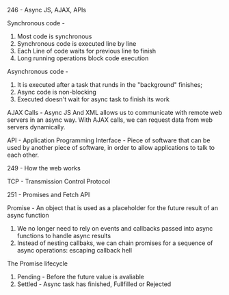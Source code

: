 246 - Async JS, AJAX, APIs

Synchronous code -

1.  Most code is synchronous
2.  Synchronous code is executed line by line
3.  Each Line of code waits for previous line to finish
4.  Long running operations block code execution

Asynchronous code -

1. It is executed after a task that runds in the "background" finishes;
2. Async code is non-blocking
3. Executed doesn't wait for async task to finish its work

AJAX Calls - Async JS And XML allows us to communicate with remote web servers in an async way. With AJAX calls, we can request data from web servers dynamically.

API - Application Programming Interface - Piece of software that can be used by another piece of software, in order to allow applications to talk to each other.

249 - How the web works

TCP - Transmission Control Protocol

251 - Promises and Fetch API

Promise - An object that is used as a placeholder for the future result of an async function

1. We no longer need to rely on events and callbacks passed into async functions to handle async results
2. Instead of nesting callbaks, we can chain promises for a sequence of async operations: escaping callback hell

The Promise lifecycle

1. Pending - Before the future value is avaliable
2. Settled - Async task has finished, Fullfilled or Rejected
